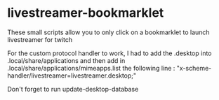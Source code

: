 livestreamer-bookmarklet
========================

These small scripts allow you to only click on a bookmarklet to launch livestreamer for twitch

For the custom protocol handler to work, I had to add the .desktop into .local/share/applications and then add in .local/share/applications/mimeapps.list  the following line : "x-scheme-handler/livestreamer=livestreamer.desktop;"

Don't forget to run update-desktop-database
